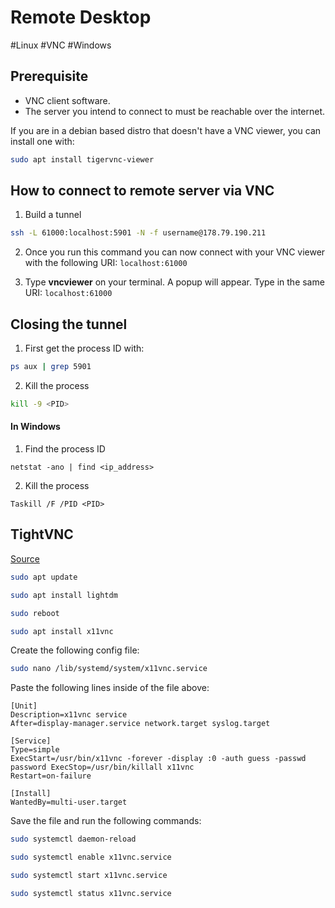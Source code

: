 # Remote Desktop
#Linux #VNC #Windows

## Prerequisite
- VNC client software.
- The server you intend to connect to must be reachable over the internet.

If you are in a debian based distro that doesn't have a VNC viewer, you can install one with:
```bash
sudo apt install tigervnc-viewer
```

## How to connect to remote server via VNC

1. Build a tunnel
```bash
ssh -L 61000:localhost:5901 -N -f username@178.79.190.211
```

 2. Once you run this command you can now connect with your VNC viewer with the following URI: `localhost:61000`

3. Type **vncviewer** on your terminal. A popup will appear. Type in the same URI: `localhost:61000`

## Closing the tunnel

1. First get the process ID with:
```bash
ps aux | grep 5901
```

2. Kill the process
```bash
kill -9 <PID>
```


#### In Windows

1. Find the process ID
```msdos
netstat -ano | find <ip_address>
```

2. Kill the process
```msdos
Taskill /F /PID <PID>
```


## TightVNC 

[Source](https://www.youtube.com/watch?v=3K1hUwxxYek&t=77s)

```bash
sudo apt update 
```

```bash
sudo apt install lightdm 
```

```bash
sudo reboot 
```

```bash
sudo apt install x11vnc
```

Create the following config file:
```bash
sudo nano /lib/systemd/system/x11vnc.service
```

Paste the following lines inside of the file above:
```
[Unit] 
Description=x11vnc service 
After=display-manager.service network.target syslog.target 

[Service] 
Type=simple 
ExecStart=/usr/bin/x11vnc -forever -display :0 -auth guess -passwd password ExecStop=/usr/bin/killall x11vnc 
Restart=on-failure 

[Install] 
WantedBy=multi-user.target
```

Save the file and run the following commands:

```bash
sudo systemctl daemon-reload 
```

```bash
sudo systemctl enable x11vnc.service 
```

```bash
sudo systemctl start x11vnc.service 
```

```bash
sudo systemctl status x11vnc.service
```